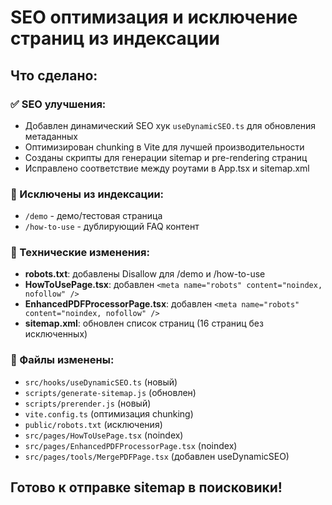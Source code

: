 # SEO оптимизация и исключение страниц из индексации

## Что сделано:

### ✅ SEO улучшения:
- Добавлен динамический SEO хук `useDynamicSEO.ts` для обновления метаданных
- Оптимизирован chunking в Vite для лучшей производительности
- Созданы скрипты для генерации sitemap и pre-rendering страниц
- Исправлено соответствие между роутами в App.tsx и sitemap.xml

### 🚫 Исключены из индексации:
- `/demo` - демо/тестовая страница
- `/how-to-use` - дублирующий FAQ контент

### 📝 Технические изменения:
- **robots.txt**: добавлены Disallow для /demo и /how-to-use
- **HowToUsePage.tsx**: добавлен `<meta name="robots" content="noindex, nofollow" />`
- **EnhancedPDFProcessorPage.tsx**: добавлен `<meta name="robots" content="noindex, nofollow" />`
- **sitemap.xml**: обновлен список страниц (16 страниц без исключенных)

### 🔧 Файлы изменены:
- `src/hooks/useDynamicSEO.ts` (новый)
- `scripts/generate-sitemap.js` (обновлен)
- `scripts/prerender.js` (новый)
- `vite.config.ts` (оптимизация chunking)
- `public/robots.txt` (исключения)
- `src/pages/HowToUsePage.tsx` (noindex)
- `src/pages/EnhancedPDFProcessorPage.tsx` (noindex)
- `src/pages/tools/MergePDFPage.tsx` (добавлен useDynamicSEO)

## Готово к отправке sitemap в поисковики!
